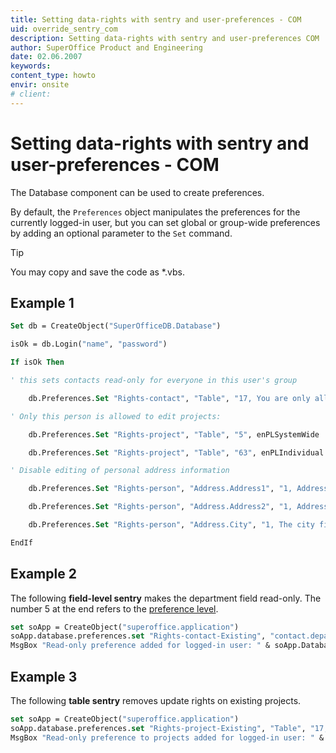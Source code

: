 ```yaml
---
title: Setting data-rights with sentry and user-preferences - COM
uid: override_sentry_com
description: Setting data-rights with sentry and user-preferences COM
author: SuperOffice Product and Engineering
date: 02.06.2007
keywords:
content_type: howto
envir: onsite
# client:
---
```


# Setting data-rights with sentry and user-preferences - COM

The Database component can be used to create preferences.

By default, the `Preferences` object manipulates the preferences for the currently logged-in user, but you can set global or group-wide preferences by adding an optional parameter to the `Set` command.

> [!TIP]
> You may copy and save the code as *.vbs.

## Example 1

```vb
Set db = CreateObject("SuperOfficeDB.Database")

isOk = db.Login("name", "password")

If isOk Then

' this sets contacts read-only for everyone in this user's group

    db.Preferences.Set "Rights-contact", "Table", "17, You are only allowed read-only access to contacts", enPLGroup

' Only this person is allowed to edit projects:

    db.Preferences.Set "Rights-project", "Table", "5", enPLSystemWide

    db.Preferences.Set "Rights-project", "Table", "63", enPLIndividual

' Disable editing of personal address information

    db.Preferences.Set "Rights-person", "Address.Address1", "1, Addresses are read-only"

    db.Preferences.Set "Rights-person", "Address.Address2", "1, Addresses are read-only"

    db.Preferences.Set "Rights-person", "Address.City", "1, The city field is read-only"

EndIf
```

## Example 2

The following **field-level sentry** makes the department field read-only. The number 5 at the end refers to the [preference level][1].

```vb
set soApp = CreateObject("superoffice.application")
soApp.database.preferences.set "Rights-contact-Existing", "contact.department", "1, The department field is read-only on all existing contacts", 5
MsgBox "Read-only preference added for logged-in user: " & soApp.Database.UserName
```

## Example 3

The following **table sentry** removes update rights on existing projects.

```vb
set soApp = CreateObject("superoffice.application")
soApp.database.preferences.set "Rights-project-Existing", "Table", "17, You may not change existing projects", 5
MsgBox "Read-only preference to projects added for logged-in user: " & soApp.Database.UserName
```

<!-- Referenced links -->
[1]: ../overrides.md
